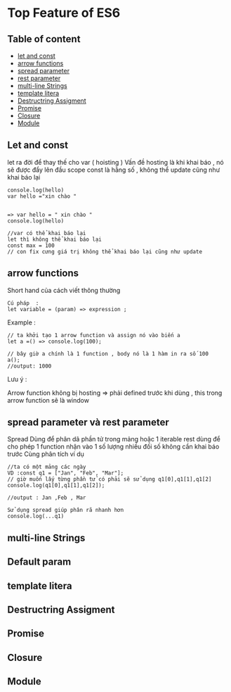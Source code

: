 # Top Feature of ES6 

## Table of content

- [let and const](#let-and-const)
- [arrow functions ](#arrow-functions)
- [spread parameter ](#spread-parameter)
- [rest parameter](#rest-parameter)
- [multi-line Strings](#multi-line-strings)
- [template litera ](#template-litera)
- [Destructring Assigment ](#destructring-assigment)
- [Promise ](#promise)
- [Closure ](#closure)
- [Module  ](#module)

## Let and const 
let ra đời để thay thế cho var (  hoisting ) 
Vấn đề hosting là khi khai báo , nó sẽ được đẩy lên đầu scope 
const là hằng số , không thể update cũng như khai báo lại

```
console.log(hello)
var hello ="xin chào " 


=> var hello = " xin chào "
console.log(hello)

//var có thể khai báo lại 
let thì không thể khai báo lại 
const max = 100 
// con fix cưng giá trị không thể khai báo lại cũng như update 
```
## arrow functions 
Short hand của cách viết thông thường
```
Cú pháp  : 
let variable = (param) => expression ;

```
Example :

```
// ta khởi tạo 1 arrow function và assign nó vào biến a
let a =() => console.log(100);

// bây giờ a chính là 1 function , body nó là 1 hàm in ra số 100
a();
//output: 1000
```
Lưu ý  : 

Arrow function không bị hosting ⇒ phải defined trước khi dùng , this trong arrow function sẽ là window

## spread parameter  và rest parameter 
  Spread Dùng để phân dã phần tử trong mảng hoặc 1 iterable 
  rest dùng để cho phép 1 function nhận vào 1 số lượng nhiều đối số không cần khai báo trước 
  Cùng phân tích ví dụ 
  ```
  //ta có một mảng các ngày
VD :const q1 = ["Jan", "Feb", "Mar"];
 // giờ muốn lấy từng phần tử có phải sẽ sử dụng q1[0],q1[1],q1[2]
console.log(q1[0],q1[1],q1[2]);

//output : Jan ,Feb , Mar

Sử dụng spread giúp phân rã nhanh hơn 
console.log(...q1)

  ```
 
## multi-line Strings 
## Default param 
## template litera 
## Destructring Assigment 
## Promise 
## Closure
## Module 